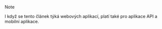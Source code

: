 > [!NOTE]
> I když se tento článek týká webových aplikací, platí také pro aplikace API a mobilní aplikace.
> 
> 



<!--HONumber=Nov16_HO2-->


